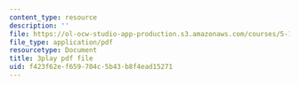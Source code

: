 ```yaml
---
content_type: resource
description: ''
file: https://ol-ocw-studio-app-production.s3.amazonaws.com/courses/5-111sc-principles-of-chemical-science-fall-2014/f423f62ef659704c5b43b8f4ead15271_O192jrR80oo.pdf
file_type: application/pdf
resourcetype: Document
title: 3play pdf file
uid: f423f62e-f659-704c-5b43-b8f4ead15271
---
```

